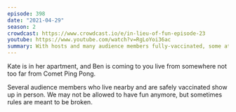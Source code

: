 ```yaml
---
episode: 398
date: "2021-04-29"
season: 2
crowdcast: https://www.crowdcast.io/e/in-lieu-of-fun-episode-23
youtube: https://www.youtube.com/watch?v=RgLoYoi36ac
summary: With hosts and many audience members fully-vaccinated, some attend in person
---
```

Kate is in her apartment, and Ben is coming to you live from somewhere not too far from Comet Ping Pong.

Several audience members who live nearby and are safely vaccinated show up in person. We may not be allowed to have fun anymore, but sometimes rules are meant to be broken.
